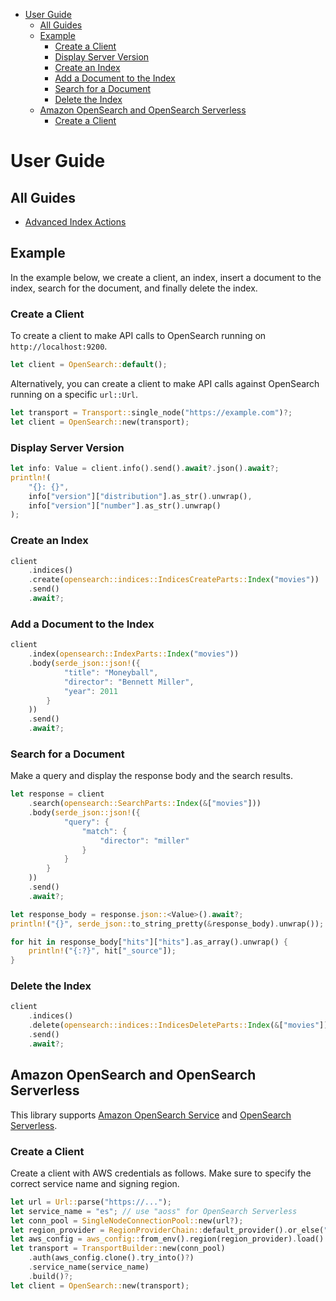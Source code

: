 - [User Guide](#user-guide)
  - [All Guides](#all-guides)
  - [Example](#example)
    - [Create a Client](#create-a-client)
    - [Display Server Version](#display-server-version)
    - [Create an Index](#create-an-index)
    - [Add a Document to the Index](#add-a-document-to-the-index)
    - [Search for a Document](#search-for-a-document)
    - [Delete the Index](#delete-the-index)
  - [Amazon OpenSearch and OpenSearch Serverless](#amazon-opensearch-and-opensearch-serverless)
    - [Create a Client](#create-a-client-1)

# User Guide

## All Guides

- [Advanced Index Actions](guides/advanced_index_actions.md)

## Example

In the example below, we create a client, an index, insert a document to the index, search for the document, and finally delete the index.

### Create a Client

To create a client to make API calls to OpenSearch running on `http://localhost:9200`.

```rust
let client = OpenSearch::default();
```

Alternatively, you can create a client to make API calls against OpenSearch running on a
specific `url::Url`.

```rust
let transport = Transport::single_node("https://example.com")?;
let client = OpenSearch::new(transport);
```

### Display Server Version

```rust
let info: Value = client.info().send().await?.json().await?;
println!(
    "{}: {}",
    info["version"]["distribution"].as_str().unwrap(),
    info["version"]["number"].as_str().unwrap()
);
```

### Create an Index

```rust
client
    .indices()
    .create(opensearch::indices::IndicesCreateParts::Index("movies"))
    .send()
    .await?;
```

### Add a Document to the Index

```rust
client
    .index(opensearch::IndexParts::Index("movies"))
    .body(serde_json::json!({
            "title": "Moneyball",
            "director": "Bennett Miller",
            "year": 2011
        }
    ))
    .send()
    .await?;
```

### Search for a Document

Make a query and display the response body and the search results.

```rust
let response = client
    .search(opensearch::SearchParts::Index(&["movies"]))
    .body(serde_json::json!({
            "query": {
                "match": {
                    "director": "miller"
                }
            }
        }
    ))
    .send()
    .await?;

let response_body = response.json::<Value>().await?;
println!("{}", serde_json::to_string_pretty(&response_body).unwrap());

for hit in response_body["hits"]["hits"].as_array().unwrap() {
    println!("{:?}", hit["_source"]);
}
```

### Delete the Index

```rust
client
    .indices()
    .delete(opensearch::indices::IndicesDeleteParts::Index(&["movies"]))
    .send()
    .await?;
```

## Amazon OpenSearch and OpenSearch Serverless

This library supports [Amazon OpenSearch Service](https://aws.amazon.com/opensearch-service/) and [OpenSearch Serverless](https://docs.aws.amazon.com/opensearch-service/latest/developerguide/serverless.html).

### Create a Client

Create a client with AWS credentials as follows. Make sure to specify the correct service name and signing region.

```rust
let url = Url::parse("https://...");
let service_name = "es"; // use "aoss" for OpenSearch Serverless
let conn_pool = SingleNodeConnectionPool::new(url?);
let region_provider = RegionProviderChain::default_provider().or_else("us-east-1");
let aws_config = aws_config::from_env().region(region_provider).load().await.clone();
let transport = TransportBuilder::new(conn_pool)
    .auth(aws_config.clone().try_into()?)
    .service_name(service_name)
    .build()?;
let client = OpenSearch::new(transport);
```
